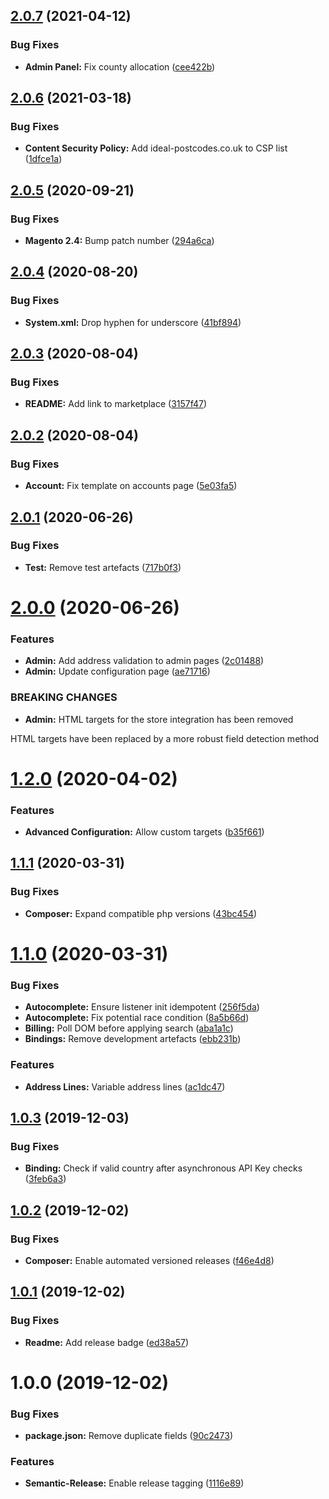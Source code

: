 ## [2.0.7](https://github.com/ideal-postcodes/magento/compare/2.0.6...2.0.7) (2021-04-12)


### Bug Fixes

* **Admin Panel:** Fix county allocation ([cee422b](https://github.com/ideal-postcodes/magento/commit/cee422bee03075cdbb76ef4ff86507ca12fa7949))

## [2.0.6](https://github.com/ideal-postcodes/magento/compare/2.0.5...2.0.6) (2021-03-18)


### Bug Fixes

* **Content Security Policy:** Add ideal-postcodes.co.uk to CSP list ([1dfce1a](https://github.com/ideal-postcodes/magento/commit/1dfce1a953e872a6417fd44edddae6d344da49a4))

## [2.0.5](https://github.com/ideal-postcodes/magento/compare/2.0.4...2.0.5) (2020-09-21)


### Bug Fixes

* **Magento 2.4:** Bump patch number ([294a6ca](https://github.com/ideal-postcodes/magento/commit/294a6ca1dd1f334fcb4f20eeaaac048501cab4ad))

## [2.0.4](https://github.com/ideal-postcodes/magento/compare/2.0.3...2.0.4) (2020-08-20)


### Bug Fixes

* **System.xml:** Drop hyphen for underscore ([41bf894](https://github.com/ideal-postcodes/magento/commit/41bf8941b642d13c0af684607f77b6cb7458b3c2))

## [2.0.3](https://github.com/ideal-postcodes/magento/compare/2.0.2...2.0.3) (2020-08-04)


### Bug Fixes

* **README:** Add link to marketplace ([3157f47](https://github.com/ideal-postcodes/magento/commit/3157f4730f35994d683ee5efb835ba6340b772b6))

## [2.0.2](https://github.com/ideal-postcodes/magento/compare/2.0.1...2.0.2) (2020-08-04)


### Bug Fixes

* **Account:** Fix template on accounts page ([5e03fa5](https://github.com/ideal-postcodes/magento/commit/5e03fa5673d67465d1f4e588b35ffcbabe191cdb))

## [2.0.1](https://github.com/ideal-postcodes/magento/compare/2.0.0...2.0.1) (2020-06-26)


### Bug Fixes

* **Test:** Remove test artefacts ([717b0f3](https://github.com/ideal-postcodes/magento/commit/717b0f3420bcda166cef46d7cba6badcd89f4106))

# [2.0.0](https://github.com/ideal-postcodes/magento/compare/1.2.0...2.0.0) (2020-06-26)


### Features

* **Admin:** Add address validation to admin pages ([2c01488](https://github.com/ideal-postcodes/magento/commit/2c01488ab5d0fee1c7d00be3bec9d9d851c2b8a0))
* **Admin:** Update configuration page ([ae71716](https://github.com/ideal-postcodes/magento/commit/ae7171638023a625383c73cda59347e713332aa6))


### BREAKING CHANGES

* **Admin:** HTML targets for the store integration has been removed

HTML targets have been replaced by a more robust field detection method

# [1.2.0](https://github.com/ideal-postcodes/magento/compare/1.1.1...1.2.0) (2020-04-02)


### Features

* **Advanced Configuration:** Allow custom targets ([b35f661](https://github.com/ideal-postcodes/magento/commit/b35f6618f059af2c0f8ea151d86a80b1708af9d5))

## [1.1.1](https://github.com/ideal-postcodes/magento/compare/1.1.0...1.1.1) (2020-03-31)


### Bug Fixes

* **Composer:** Expand compatible php versions ([43bc454](https://github.com/ideal-postcodes/magento/commit/43bc454df1c2c91e8565ecd2ecb7ecee3093166e))

# [1.1.0](https://github.com/ideal-postcodes/magento/compare/1.0.3...1.1.0) (2020-03-31)


### Bug Fixes

* **Autocomplete:** Ensure listener init idempotent ([256f5da](https://github.com/ideal-postcodes/magento/commit/256f5da8a8345eae3e09578badd6c67d7120bd51))
* **Autocomplete:** Fix potential race condition ([8a5b66d](https://github.com/ideal-postcodes/magento/commit/8a5b66df5308d082558ab1a0352a97c835e20997))
* **Billing:** Poll DOM before applying search ([aba1a1c](https://github.com/ideal-postcodes/magento/commit/aba1a1c9ff0367d0a244ce8e6a827334e7a44416))
* **Bindings:** Remove development artefacts ([ebb231b](https://github.com/ideal-postcodes/magento/commit/ebb231b0f95bc90d7db5e9d94a19e297fd69e46e))


### Features

* **Address Lines:** Variable address lines ([ac1dc47](https://github.com/ideal-postcodes/magento/commit/ac1dc471614932253f7135f19a51653869a8f365))

## [1.0.3](https://github.com/ideal-postcodes/magento/compare/1.0.2...1.0.3) (2019-12-03)


### Bug Fixes

* **Binding:** Check if valid country after asynchronous API Key checks ([3feb6a3](https://github.com/ideal-postcodes/magento/commit/3feb6a3045a4b1fcf066f0172ebd12850eed9bd3))

## [1.0.2](https://github.com/ideal-postcodes/magento/compare/1.0.1...1.0.2) (2019-12-02)


### Bug Fixes

* **Composer:** Enable automated versioned releases ([f46e4d8](https://github.com/ideal-postcodes/magento/commit/f46e4d81caf5fc919e82af850b0c53596aaa4e81))

## [1.0.1](https://github.com/ideal-postcodes/magento/compare/1.0.0...1.0.1) (2019-12-02)


### Bug Fixes

* **Readme:** Add release badge ([ed38a57](https://github.com/ideal-postcodes/magento/commit/ed38a5793e1d3cb5c64535de7347cc1a35fbf038))

# 1.0.0 (2019-12-02)


### Bug Fixes

* **package.json:** Remove duplicate fields ([90c2473](https://github.com/ideal-postcodes/magento/commit/90c24730669df453828d7091e7326b0cd8432995))


### Features

* **Semantic-Release:** Enable release tagging ([1116e89](https://github.com/ideal-postcodes/magento/commit/1116e89ce32a3b6742edfbb2ce8f98cdcdec9cee))
